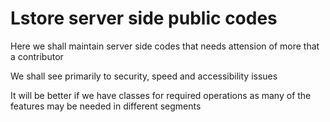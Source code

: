 Lstore server side public codes
======

Here we shall maintain server side codes that needs attension of more that a contributor

We shall see primarily to security, speed and accessibility issues

It will be better if we have classes for required operations as many of the features may be needed in different segments

